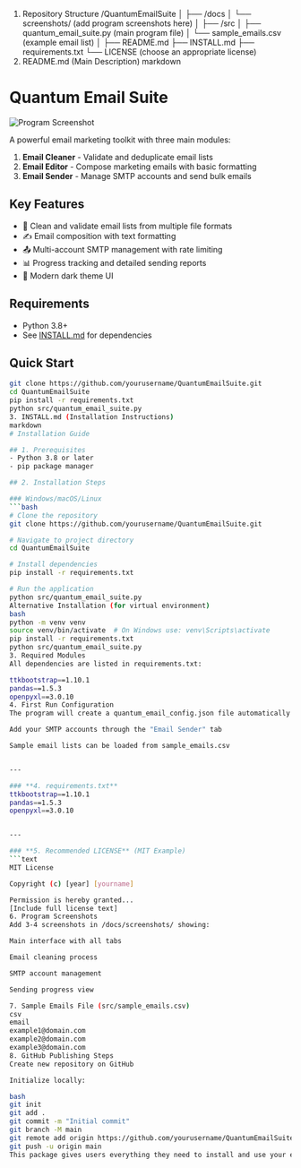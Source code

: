 1. Repository Structure
/QuantumEmailSuite
│
├── /docs
│   └── screenshots/ (add program screenshots here)
│
├── /src
│   ├── quantum_email_suite.py (main program file)
│   └── sample_emails.csv (example email list)
│
├── README.md
├── INSTALL.md
├── requirements.txt
└── LICENSE (choose an appropriate license)
2. README.md (Main Description)
markdown
# Quantum Email Suite

![Program Screenshot](docs/screenshots/main_window.png)

A powerful email marketing toolkit with three main modules:
1. **Email Cleaner** - Validate and deduplicate email lists
2. **Email Editor** - Compose marketing emails with basic formatting
3. **Email Sender** - Manage SMTP accounts and send bulk emails

## Key Features
- 🧹 Clean and validate email lists from multiple file formats
- ✍️ Email composition with text formatting
- 📤 Multi-account SMTP management with rate limiting
- 📊 Progress tracking and detailed sending reports
- 🎨 Modern dark theme UI

## Requirements
- Python 3.8+
- See [INSTALL.md](INSTALL.md) for dependencies

## Quick Start
```bash
git clone https://github.com/yourusername/QuantumEmailSuite.git
cd QuantumEmailSuite
pip install -r requirements.txt
python src/quantum_email_suite.py
3. INSTALL.md (Installation Instructions)
markdown
# Installation Guide

## 1. Prerequisites
- Python 3.8 or later
- pip package manager

## 2. Installation Steps

### Windows/macOS/Linux
```bash
# Clone the repository
git clone https://github.com/yourusername/QuantumEmailSuite.git

# Navigate to project directory
cd QuantumEmailSuite

# Install dependencies
pip install -r requirements.txt

# Run the application
python src/quantum_email_suite.py
Alternative Installation (for virtual environment)
bash
python -m venv venv
source venv/bin/activate  # On Windows use: venv\Scripts\activate
pip install -r requirements.txt
python src/quantum_email_suite.py
3. Required Modules
All dependencies are listed in requirements.txt:

ttkbootstrap==1.10.1
pandas==1.5.3
openpyxl==3.0.10
4. First Run Configuration
The program will create a quantum_email_config.json file automatically

Add your SMTP accounts through the "Email Sender" tab

Sample email lists can be loaded from sample_emails.csv


---

### **4. requirements.txt**
ttkbootstrap==1.10.1
pandas==1.5.3
openpyxl==3.0.10


---

### **5. Recommended LICENSE** (MIT Example)
```text
MIT License

Copyright (c) [year] [yourname]

Permission is hereby granted...
[Include full license text]
6. Program Screenshots
Add 3-4 screenshots in /docs/screenshots/ showing:

Main interface with all tabs

Email cleaning process

SMTP account management

Sending progress view

7. Sample Emails File (src/sample_emails.csv)
csv
email
example1@domain.com
example2@domain.com
example3@domain.com
8. GitHub Publishing Steps
Create new repository on GitHub

Initialize locally:

bash
git init
git add .
git commit -m "Initial commit"
git branch -M main
git remote add origin https://github.com/yourusername/QuantumEmailSuite.git
git push -u origin main
This package gives users everything they need to install and use your email marketing suite while maintaining professional presentation on GitHub. The simplified Tkinter-only version ensures easy installation without Qt dependencies.
